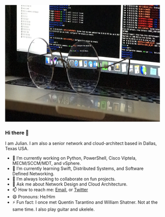 <img src="FullSizeRender.jpeg" width="800" height="380" alt="Routers">



### Hi there 👋

<!--
**J-DubApps/J-DubApps** is a ✨ _special_ ✨ repository because its `README.md` (this file) appears on your GitHub profile.
-->

I am Julian. I am also a senior network and cloud-architect based in Dallas, Texas USA.

- 🔭 I’m currently working on Python, PowerShell, Cisco Viptela, MECM/SCCM/MDT, and vSphere.
- 🌱 I’m currently learning Swift, Distributed Systems, and Software Defined Networking.
- 👯 I’m always looking to collaborate on fun projects.
- 💬 Ask me about Network Design and Cloud Architecture.
- 📫 How to reach me: [Email](mailto:jdub.writes.code@gmail.com), or [Twitter](https://twitter.com/julian_west)
- 😄 Pronouns: He/Him
- ⚡ Fun fact: I once met Quentin Tarantino and William Shatner.  Not at the same time.  I also play guitar and ukelele.

